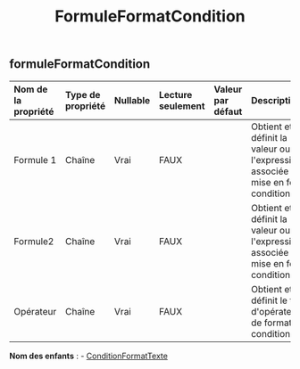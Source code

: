 ﻿---
title: FormuleFormatCondition
second_title: Aspose.Cells Cloud Documen
type: docs
url: /fr/specification/model/formulaformatcondition/
description: "Aspose.Cells Spécification du modèle cloud : FormulaFormatCondition. Gérez sans effort Excel et d'autres feuilles de calcul avec des fonctionnalités telles que l'ouverture, la génération, l'édition, le fractionnement, la fusion, la comparaison et la conversion."
weight: 50
---
## **formuleFormatCondition**

 

| Nom de la propriété| Type de propriété| Nullable| Lecture seulement| Valeur par défaut| Description|
|:- |:- |:- |:- |:- |:- |
| Formule 1| Chaîne| Vrai| FAUX|| Obtient et définit la valeur ou l'expression associée à la mise en forme conditionnelle.|
| Formule2| Chaîne| Vrai| FAUX|| Obtient et définit la valeur ou l'expression associée à la mise en forme conditionnelle.|
| Opérateur| Chaîne| Vrai| FAUX|| Obtient et définit le type d'opérateur de format conditionnel.|

**Nom des enfants** : 
	-  [ConditionFormatTexte](textformatcondition) 
